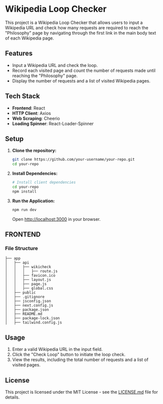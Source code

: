 # Wikipedia Loop Checker

This project is a Wikipedia Loop Checker that allows users to input a Wikipedia URL and check how many requests are required to reach the "Philosophy" page by navigating through the first link in the main body text of each Wikipedia page.

## Features

- Input a Wikipedia URL and check the loop.
- Record each visited page and count the number of requests made until reaching the "Philosophy" page.
- Display the number of requests and a list of visited Wikipedia pages.

## Tech Stack

- **Frontend**: React
- **HTTP Client**: Axios
- **Web Scraping**: Cheerio
- **Loading Spinner**: React-Loader-Spinner

## Setup

1. **Clone the repository:**

    ```bash
    git clone https://github.com/your-username/your-repo.git
    cd your-repo
    ```

2. **Install Dependencies:**

    ```bash
    # Install client dependencies
    cd your-repo
    npm install
    ```

3. **Run the Application:**

    ```bash
    npm run dev
    ```

    Open [http://localhost:3000](http://localhost:3000) in your browser.


## FRONTEND



### File Structure

```
├── app
│   ├── api
│   │   ├── wikicheck
│   │   │   ├── route.js
│   │   ├── favicon.ico
│   │   ├── layout.js
│   │   ├── page.js
│   │   ├── global.css
│   ├── public
│   ├── .gitignore
│   ├── jsconfig.json
│   ├── next.config.js
│   ├── package.json
│   ├── README.md
│   ├── package-lock.json
│   ├── tailwind.config.js

```

## Usage

1. Enter a valid Wikipedia URL in the input field.
2. Click the "Check Loop" button to initiate the loop check.
3. View the results, including the total number of requests and a list of visited pages.

## License

This project is licensed under the MIT License - see the [LICENSE.md](LICENSE.md) file for details.
